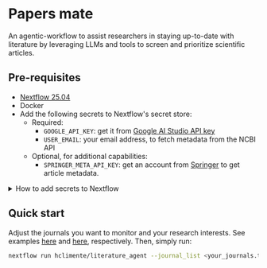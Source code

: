 # Papers mate

An agentic-workflow to assist researchers in staying up-to-date with literature by leveraging LLMs and tools to screen and prioritize scientific articles.

## Pre-requisites

- [Nextflow 25.04](https://www.nextflow.io/)
- Docker
- Add the following secrets to Nextflow's secret store:
    - Required:
        - `GOOGLE_API_KEY`: get it from [Google AI Studio API key](https://aistudio.google.com/app/api-keys)
        - `USER_EMAIL`: your email address, to fetch metadata from the NCBI API
    - Optional, for additional capabilities:
        - `SPRINGER_META_API_KEY`: get an account from [Springer](https://dev.springernature.com/) to get article metadata.

<details>

<summary>How to add secrets to Nextflow</summary>

```bash
nextflow secrets set GOOGLE_API_KEY "<YOUR_GOOGLE_AI_STUDIO_KEY>"
```

</details>

## Quick start

Adjust the journals you want to monitor and your research interests. See examples [here](config/journals.tsv) and [here](config/research_interests.md), respectively. Then, simply run:

```bash
nextflow run hclimente/literature_agent --journal_list <your_journals.tsv> --research_interests <your_interests.md>
```
